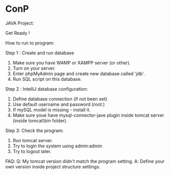 # ConP
JAVA Project:

Get Ready !

How to run to program:

Step 1 : Create and run database
1. Make sure you have WAMP or XAMPP server (or other).
2. Turn on your server.
3. Enter phpMyAdmin page and create new database called 'jdb'.
4. Run SQL script on this database.

Step 2 : IntelliJ database configuration:
1. Define database connection (if not been set)
2. Use default username and password (root:)
3. If mySQL model is missing - install it.
4. Make sure youe have mysql-connector-jave plugin inside tomcat server (inside tomcat\bin folder).

Step 3: Check the program:
1. Run tomcat server.
2. Try to login the system using admin:admin
3. Try to logout later.

FAQ:
Q: My tomcat version didn't match the program setting.
A: Define your own version inside project structure settings.

